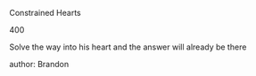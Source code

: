 Constrained Hearts

400

Solve the way into his heart and the answer will already be there

author: Brandon
